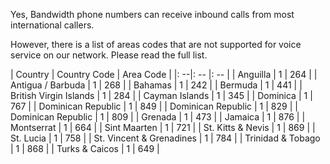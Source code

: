Yes, Bandwidth phone numbers can receive inbound calls from most international callers.

However, there is a list of areas codes that are not supported for voice service on our network. Please read the full list.

| Country | Country Code | Area Code |
|: --|: -- |: -- |
| Anguilla | 1 | 264 |
| Antigua / Barbuda | 1 | 268 |
| Bahamas | 1 | 242 |
| Bermuda | 1 | 441 |
| British Virgin Islands | 1 | 284 |
| Cayman Islands | 1 | 345 |
| Dominica | 1 | 767 |
| Dominican Republic | 1 | 849 |
| Dominican Republic | 1 | 829 |
| Dominican Republic | 1 | 809 |
| Grenada | 1 | 473 |
| Jamaica | 1 | 876 |
| Montserrat | 1 | 664 |
| Sint Maarten | 1 | 721 |
| St. Kitts & Nevis | 1 | 869 |
| St. Lucia | 1 | 758 |
| St. Vincent & Grenadines | 1 | 784 |
| Trinidad & Tobago | 1 | 868 |
| Turks & Caicos | 1 | 649 |